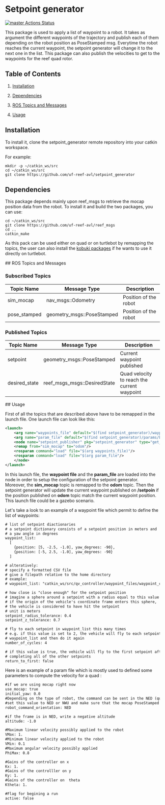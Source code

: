# Setpoint generator


[![master Actions Status](https://github.com/uf-reef-avl/setpoint_generator/workflows/master/badge.svg)](https://github.com/uf-reef-avl/setpoint_generator/actions)


This package is used to apply a list of waypoint to a robot. It takes as argument the different waypoints of the trajectory and publish each of them depending on the robot position as PoseStamped msg. Everytime the robot reaches the current waypoint, the setpoint generator will change it to the next one in the list. This package can also publish the velocities to get to the waypoints for the reef quad rotor.


**Table of Contents**
---------------------

1. [Installation](#Installation)

2. [Dependencies](#Dependencies)

3. [ROS Topics and Messages](#ROS_Topics_and_Messages)

4. [Usage](#Usage)


<a name="Installation"/>

**Installation**
----------------

To install it, clone the setpoint_generator remote repository into your catkin workspace.

For example:

    mkdir -p ~/catkin_ws/src
    cd ~/catkin_ws/src
    git clone https://github.com/uf-reef-avl/setpoint_generator



<a name="Dependencies"/>

**Dependencies**
----------------

This package depends mainly upon reef_msgs to retrieve the mocap position data from the robot. To install it and build the two packages, you can use:

	cd ~/catkin_ws/src
    git clone https://github.com/uf-reef-avl/reef_msgs
    cd ..
    catkin_make

As this pack can be used either on quad or on turtlebot by remapping the topics, the user can also install the [kobuki packages](http://wiki.ros.org/kobuki/Tutorials/Installation)
if he wants to use it directly on turtlebot. 


<a name="ROS_Topics_and_Messages"/>
## ROS Topics and Messages

### Subscribed Topics
|Topic Name|Message Type|Description|
|--|--|--|
|sim_mocap|nav_msgs::Odometry|Position of the robot|
|pose_stamped|geometry_msgs::PoseStamped|Position of the robot|


### Published Topics
|Topic Name|Message Type|Description|
|--|--|--|
|setpoint|geometry_msgs::PoseStamped| Current waypoint published|
|desired_state|reef_msgs_msgs::DesiredState|Quad velocity to reach the current waypoint|

<a name="Usage"/>
## Usage

First of all the topics that are described above have to be remapped in the launch file. One launch file can look like this:

```xml
<launch>
	<arg name="waypoints_file" default="$(find setpoint_generator)/waypoint_files/figure_8.yaml" /> 
	<arg name="param_file" default="$(find setpoint_generator)/params/basic_param.yaml" /> 
	<node name="setpoint_publisher" pkg="setpoint_generator" type="get_setpoint_node.py" clear_params="true" output="screen">
  	<remap from="sim_mocap" to="odom"/>
  	<rosparam command="load" file="$(arg waypoints_file)"/>
  	<rosparam command="load" file="$(arg param_file"/>
	</node>
</launch>
```
In this launch file, the **waypoint file** and the **param_file** are loaded into the node in order to setup the configuration of the setpoint generator. Moreover, the **sim_mocap** topic is remapped to the **odom** topic. Then the setpoint generator will update the current waypoint published on **/setpoin** if the position published on **odom** topic match the current waypoint position. This launch file could be a gazebo scenario.

Let's take a look to an example of a waypoint file which permit to define the list of waypoints:

```xml
# list of setpoint diactionaries
# a setpoint dictionary consists of a setpoint position in meters and
# a yaw angle in degrees
waypoint_list:
  [
    {position: [5, -2.5, -1.0], yaw_degrees: -90},
    {position: [-5, 2.5, -1.0], yaw_degrees: -90}
  ]

# alteratively:
# specify a formatted CSV file
# give a filepath relative to the home directory
# example:
# waypoint_list: "catkin_ws/src/qv_controller/waypoint_files/waypoint_circle_with_yaw.csv"

# how close is "close enough" for the setpoint position
# imagine a sphere around a setpoint with a radius equal to this value
# if the origin of the vehicle's coordinate frame enters this sphere,
# the vehicle is considered to have hit the setpoint
# unit is meters
setpoint_radius_tolerance: 0.4
setpoint_z_tolerance: 0.7

# fly to each setpoint in waypoint_list this many times
# e.g. if this value is set to 2, the vehicle will fly to each setpoint in
# waypoint_list and then do it again
number_of_cycles: 4

# if this value is true, the vehicle will fly to the first setpoint after
# completing all of the other setpoints
return_to_first: false

```

Here is an example of a param file which is mostly used to defined some parameters to compute the velocity for a quad :
```xml
#if we are using mocap right now
use_mocap: true
initial_yaw: 0.0
#Depending on the type of robot, the command can be sent in the NED (quad) or NWU (turtlebot) frame
#set this value to NED or NWU and make sure that the mocap PoseStamped message are set to NED
robot_command_orientation: NED

#if the frame is in NED, write a negative altitude
altitude: -1.0

#Maximum linear velocity possibly applied to the robot
VMax: 1.
#Minimum linear velocity applied to the robot
VMin: 0.1
#Maximum angular velocity possibly applied
PhiMax: 0.8

#Gains of the controller on x
Kx: 1.
#Gains of the controlller on y
Ky: 1.
#Gains of the controller on  theta
Ktheta: 1.

#Flag for begining a run
active: false

```

